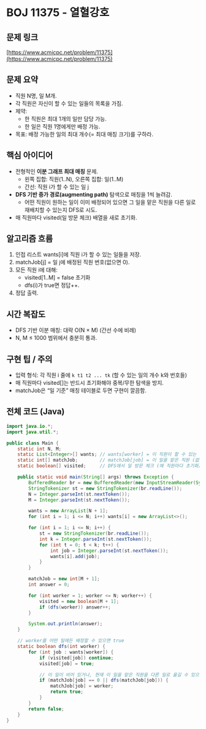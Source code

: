 # BOJ 11375 - 열혈강호

## 문제 링크
[https://www.acmicpc.net/problem/11375](https://www.acmicpc.net/problem/11375)

## 문제 요약
- 직원 N명, 일 M개.
- 각 직원은 자신이 할 수 있는 일들의 목록을 가짐.
- 제약:
  - 한 직원은 최대 1개의 일만 담당 가능.
  - 한 일은 직원 1명에게만 배정 가능.
- 목표: 배정 가능한 일의 최대 개수(= 최대 매칭 크기)를 구하라.

## 핵심 아이디어
- 전형적인 **이분 그래프 최대 매칭** 문제.
  - 왼쪽 집합: 직원(1..N), 오른쪽 집합: 일(1..M)
  - 간선: 직원 i가 할 수 있는 일 j
- **DFS 기반 증가 경로(augmenting path)** 탐색으로 매칭을 1씩 늘려감.
  - 어떤 직원이 원하는 일이 이미 배정되어 있으면 그 일을 맡은 직원을 다른 일로 재배치할 수 있는지 DFS로 시도.
- 매 직원마다 visited(일 방문 체크) 배열을 새로 초기화.

## 알고리즘 흐름
1. 인접 리스트 wants[i]에 직원 i가 할 수 있는 일들을 저장.
2. matchJob[j] = 일 j에 배정된 직원 번호(없으면 0).
3. 모든 직원 i에 대해:
   - visited[1..M] = false 초기화
   - dfs(i)가 true면 정답++.
4. 정답 출력.

## 시간 복잡도
- DFS 기반 이분 매칭: 대략 O(N × M) (간선 수에 비례)
- N, M ≤ 1000 범위에서 충분히 통과.

## 구현 팁 / 주의
- 입력 형식: 각 직원 i 줄에 `k t1 t2 ... tk` (할 수 있는 일의 개수 k와 번호들)
- 매 직원마다 visited[]는 반드시 초기화해야 중복/무한 탐색을 방지.
- matchJob은 “일 기준” 매칭 테이블로 두면 구현이 깔끔함.

## 전체 코드 (Java)
```java
import java.io.*;
import java.util.*;

public class Main {
    static int N, M;
    static List<Integer>[] wants; // wants[worker] = 이 직원이 할 수 있는 일 목록
    static int[] matchJob;        // matchJob[job] = 이 일을 맡은 직원 (없으면 0)
    static boolean[] visited;     // DFS에서 일 방문 체크 (매 직원마다 초기화)

    public static void main(String[] args) throws Exception {
        BufferedReader br = new BufferedReader(new InputStreamReader(System.in));
        StringTokenizer st = new StringTokenizer(br.readLine());
        N = Integer.parseInt(st.nextToken());
        M = Integer.parseInt(st.nextToken());

        wants = new ArrayList[N + 1];
        for (int i = 1; i <= N; i++) wants[i] = new ArrayList<>();

        for (int i = 1; i <= N; i++) {
            st = new StringTokenizer(br.readLine());
            int k = Integer.parseInt(st.nextToken());
            for (int t = 0; t < k; t++) {
                int job = Integer.parseInt(st.nextToken());
                wants[i].add(job);
            }
        }

        matchJob = new int[M + 1];
        int answer = 0;

        for (int worker = 1; worker <= N; worker++) {
            visited = new boolean[M + 1];
            if (dfs(worker)) answer++;
        }

        System.out.println(answer);
    }

    // worker를 어떤 일에든 배정할 수 있으면 true
    static boolean dfs(int worker) {
        for (int job : wants[worker]) {
            if (visited[job]) continue;
            visited[job] = true;

            // 이 일이 비어 있거나, 현재 이 일을 맡은 직원을 다른 일로 옮길 수 있으면 점유
            if (matchJob[job] == 0 || dfs(matchJob[job])) {
                matchJob[job] = worker;
                return true;
            }
        }
        return false;
    }
}
```